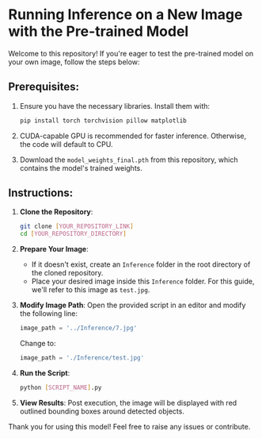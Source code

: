 # Running Inference on a New Image with the Pre-trained Model

Welcome to this repository! If you're eager to test the pre-trained model on your own image, follow the steps below:

## Prerequisites:

1. Ensure you have the necessary libraries. Install them with:
    ```bash
    pip install torch torchvision pillow matplotlib
    ```

2. CUDA-capable GPU is recommended for faster inference. Otherwise, the code will default to CPU.

3. Download the `model_weights_final.pth` from this repository, which contains the model's trained weights.

## Instructions:

1. **Clone the Repository**:
    ```bash
    git clone [YOUR_REPOSITORY_LINK]
    cd [YOUR_REPOSITORY_DIRECTORY]
    ```

2. **Prepare Your Image**:
    - If it doesn't exist, create an `Inference` folder in the root directory of the cloned repository.
    - Place your desired image inside this `Inference` folder. For this guide, we'll refer to this image as `test.jpg`.

3. **Modify Image Path**:
    Open the provided script in an editor and modify the following line:
    ```python
    image_path = '../Inference/7.jpg'
    ```
    Change to:
    ```python
    image_path = './Inference/test.jpg'
    ```

4. **Run the Script**:
    ```bash
    python [SCRIPT_NAME].py
    ```

5. **View Results**:
    Post execution, the image will be displayed with red outlined bounding boxes around detected objects.

Thank you for using this model! Feel free to raise any issues or contribute.

